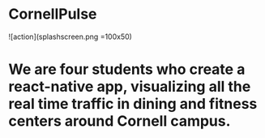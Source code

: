 # CornellPulse

![action](splashscreen.png =100x50)

# We are four students who create a react-native app, visualizing all the real time traffic in dining and fitness centers around Cornell campus.
